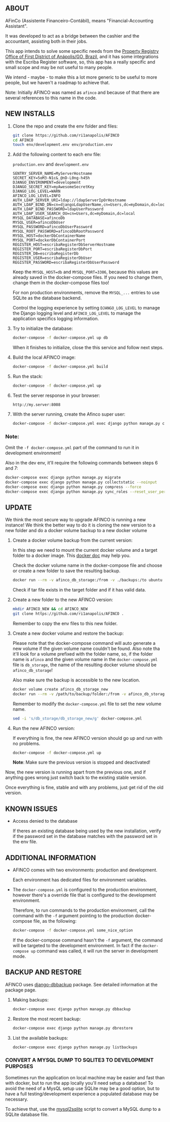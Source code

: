 ## ABOUT

AFinCo (Assistente Financeiro-Contábil), means "Financial-Accounting Assistant".

It was developed to act as a bridge between the cashier and the accountant, assisting both in their jobs.

This app intends to solve some specific needs from the [Property Registry Office of First District of Anápolis/GO, Brazil](https://ri1anapolis.com.br), and it has some integrations with the Escriba Register software, so, this app has a really specific and small scope and may be not useful to many people.

We intend - maybe - to make this a lot more generic to be useful to more people, but we haven't a roadmap to achieve that.

Note: Initially AFINCO was named as `afinco` and because of that there are several references to this name in the code.

## NEW INSTALLS

1. Clone the repo and create the env folder and files:

   ```bash
   git clone https://github.com/ri1anapolis/AFINCO
   cd AFINCO
   touch env/development.env env/production.env
   ```

2. Add the following content to each env file:

   `production.env` and `development.env`

   ```env
   SENTRY_SERVER_NAME=MyServerHostname
   SECRET_KEY=5oM3-N1c&_@nD-L0ng-h45h
   DJANGO_ENVIRONMENT=development
   DJANGO_SECRET_KEY=myAwesomeSecretKey
   DJANGO_LOG_LEVEL=WARN
   AFINCO_LOG_LEVEL=INFO
   AUTH_LDAP_SERVER_URI=ldap://ldapServerIpOrHostname
   AUTH_LDAP_BIND_DN=cn=djangoLdapUserName,cn=Users,dc=myDomain,dc=local
   AUTH_LDAP_BIND_PASSWORD=ldapUserPassword
   AUTH_LDAP_USER_SEARCH_OU=cn=Users,dc=myDomain,dc=local
   MYSQL_DATABASE=afincoDb
   MYSQL_USER=afincoDbUser
   MYSQL_PASSWORD=afincoDbUserPassword
   MYSQL_ROOT_PASSWORD=afincoDbRootPassword
   MYSQL_HOST=dockerDbContainerName
   MYSQL_PORT=dockerDbContainerPort
   REGISTER_HOST=escribaRegisterDbServerHostname
   REGISTER_PORT=escribaRegisterDbPort
   REGISTER_DB=escribaRegisterDb
   REGISTER_USER=escribaRegisterDbUser
   REGISTER_PASSWORD=escribaRegisterDbUserPassword
   ```

   Keep the `MYSQL_HOST=db` and `MYSQL_PORT=3306`, because this values are already saved in the docker-compose files. If you need to change them, change them in the docker-compose files too!

   For non production environments, remove the `MYSQL_...` entries to use SQLite as the database backend.

   Control the logging experience by setting `DJANGO_LOG_LEVEL` to manage the Django logging level and `AFINCO_LOG_LEVEL` to manage the application specifics logging information.

3. Try to initialize the database:

   ```bash
   docker-compose -f docker-compose.yml up db
   ```

   When it finishes to initialize, close the this service and follow next steps.

4. Build the local AFINCO image:

   ```bash
   docker-compose -f docker-compose.yml build
   ```

5. Run the stack:

   ```bash
   docker-compose -f docker-compose.yml up
   ```

6. Test the server response in your browser:

   ```http
   http://my.server:8008
   ```

7. With the server running, create the Afinco super user:
   ```bash
   docker-compose -f docker-compose.yml exec django python manage.py createsuperuser
   ```

### Note:

Omit the `-f docker-compose.yml` part of the command to run it in development environment!

Also in the dev env, it'll require the following commands between steps 6 and 7:

```bash
docker-compose exec django python manage.py migrate
docker-compose exec django python manage.py collectstatic --noinput
docker-compose exec django python manage.py compress --force
docker-compose exec django python manage.py sync_roles --reset_user_permissions
```

## UPDATE

We think the most secure way to upgrade AFINCO is running a new instance! We think the better way to do it is cloning the new version to a new folder and do a docker volume backup to a new docker volume

1. Create a docker volume backup from the current version:

   In this step we need to mount the current docker volume and a target folder to a docker image. This [docker doc](https://docs.docker.com/storage/volumes/#backup-a-container) may help you.

   Check the docker volume name in the docker-compose file and choose or create a new folder to save the resulting backup.

   ```bash
   docker run --rm -v afinco_db_storage:/from -v ./backups:/to ubuntu bash -c "cd /from && tar -cvf /to/backup.tar ."
   ```

   Check if tar file exists in the target folder and if it has valid data.

2. Create a new folder to the new AFINCO version:

   ```bash
   mkdir AFINCO_NEW && cd AFINCO_NEW
   git clone https://github.com/ri1anapolis/AFINCO .
   ```

   Remember to copy the env files to this new folder.

3. Create a new docker volume and restore the backup:

   Please note that the docker-compose command will auto generate a new volume if the given volume name couldn't be found. Also note tha it'll look for a volume prefixed with the folder name, so, if the folder name is `afinco` and the given volume name in the `docker-compose.yml` file is `db_storage`, the name of the resulting docker volume should be `afinco_db_storage`!

   Also make sure the backup is accessible to the new location.

   ```bash
   docker volume create afinco_db_storage_new
   docker run --rm -v /path/to/backup/folder:/from -v afinco_db_storage_new:/to ubuntu -c "cd /to && tar -xvf /from/backup.tar --strip 1"
   ```

   Remember to modify the `docker-compose.yml` file to set the new volume name.

   ```bash
   sed -i 's/db_storage/db_storage_new/g' docker-compose.yml
   ```

4. Run the new AFINCO version:

   If everything is fine, the new AFINCO version should go up and run with no problems.

   ```bash
   docker-compose -f docker-compose.yml up
   ```

   **Note**: Make sure the previous version is stopped and deactivated!

Now, the new version is running apart from the previous one, and if anything goes wrong just switch back to the existing stable version.

Once everything is fine, stable and with any problems, just get rid of the old version.

## KNOWN ISSUES

- Access denied to the database

  If theres an existing database being used by the new installation, verify if the password set in the database matches with the password set in the env file.

## ADDITIONAL INFORMATION

- AFINCO comes with two environments: production and development.

  Each environment has dedicated files for environment variables.

- The `docker-compose.yml` is configured to the production environment, however there's a override file that is configured to the development environment.

  Therefore, to run commands to the production environment, call the command with the `-f` argument pointing to the production docker-compose file, as the following:

  ```bash
  docker-compose -f docker-compose.yml some_nice_option
  ```

  If the docker-compose command hasn't the `-f` argument, the command will be targeted to the development environment.
  In fact if the `docker-compose up` command was called, it will run the server in development mode.

## BACKUP AND RESTORE

AFINCO uses [django-dbbackup](https://github.com/django-dbbackup/django-dbbackup) package. See detailed information at the package page.

1. Making backups:

   ```bash
   docker-compose exec django python manage.py dbbackup
   ```

2. Restore the most recent backup:
   ```bash
   docker-compose exec django python manage.py dbrestore
   ```
3. List the available backups:
   ```bash
   docker-compose exec django python manage.py listbackups
   ```

### CONVERT A MYSQL DUMP TO SQLITE3 TO DEVELOPMENT PURPOSES

Sometimes run the application on local machine may be easier and fast than with docker, but to run the app locally you'll need setup a database!
To avoid the need of a MysQL setup use SQLite may be a good option, but to have a full testing/development experience a populated database may be necessary.

To achieve that, use the [mysql2sqlite](https://github.com/dumblob/mysql2sqlite) script to convert a MySQL dump to a SQLite database file.
